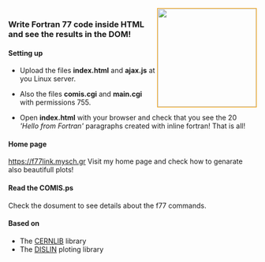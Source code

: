 <img src="https://github.com/yioryhos/f77html/blob/F77HTML/logo.png" style="width:200px;border:solid 1px orange;float:right"/>

### Write Fortran 77 code inside HTML and see the results in the DOM!

#### Setting up

- Upload the files <b>index.html</b> and <b>ajax.js</b> at you Linux server. 

- Also the files <b>comis.cgi</b> and <b>main.cgi</b> with permissions 755.

- Open <b>index.html</b> with your browser and check that you see the 20 <i>'Hello from Fortran'</i> paragraphs created with inline fortran!
That is all!

#### Home page
https://f77link.mysch.gr
Visit my home page and check how to genarate also beautifull plots!

#### Read the COMIS.ps
Check the dosument to see details about the f77 commands.

#### Based on
- The <a href='' target='_blank'>CERNLIB</a> library
- The <a href='' target='_blank'>DISLIN</a> ploting library
